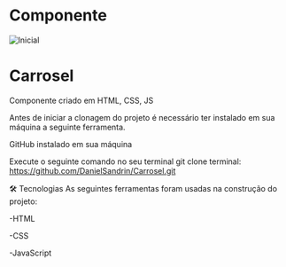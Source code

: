 # Componente
![Inicial](https://user-images.githubusercontent.com/40778725/158913411-e0a9ec37-3352-41f9-abd1-9e7e3f94f774.png)

# Carrosel
Componente criado em HTML, CSS, JS

Antes de iniciar a clonagem do projeto é necessário ter instalado em sua máquina a seguinte ferramenta.

GitHub instalado em sua máquina

Execute o seguinte comando no seu terminal git clone terminal: https://github.com/DanielSandrin/Carrosel.git

🛠 Tecnologias
As seguintes ferramentas foram usadas na construção do projeto:

-HTML

-CSS

-JavaScript
